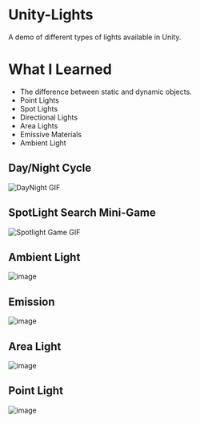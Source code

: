 # Unity-Lights
A demo of different types of lights available in Unity.

# What I Learned
* The difference between static and dynamic objects.
* Point Lights
* Spot Lights
* Directional Lights
* Area Lights
* Emissive Materials
* Ambient Light

## Day/Night Cycle
![DayNight GIF](https://user-images.githubusercontent.com/51228298/121896605-55d4a900-ccd6-11eb-9226-26a6ea4b7757.gif)

## SpotLight Search Mini-Game
![Spotlight Game GIF](https://user-images.githubusercontent.com/51228298/121896622-59683000-ccd6-11eb-85fa-9d4199d293c1.gif)

## Ambient Light
![image](https://user-images.githubusercontent.com/51228298/121898152-f11a4e00-ccd7-11eb-8b5c-b1441968c0d1.png)

## Emission
![image](https://user-images.githubusercontent.com/51228298/121898764-9503f980-ccd8-11eb-8b23-3b48a18dcb5a.png)

## Area Light
![image](https://user-images.githubusercontent.com/51228298/121898528-53734e80-ccd8-11eb-8e3b-aa75b30bab44.png)

## Point Light
![image](https://user-images.githubusercontent.com/51228298/121898583-61c16a80-ccd8-11eb-90aa-adeb5cefc2f7.png)
